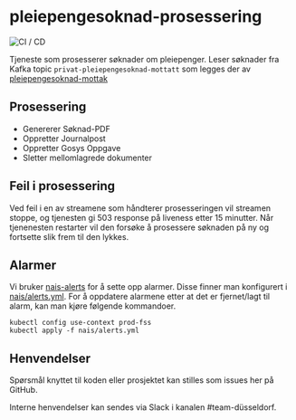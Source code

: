 # pleiepengesoknad-prosessering
![CI / CD](https://github.com/navikt/pleiepengesoknad-prosessering/workflows/CI%20/%20CD/badge.svg)

Tjeneste som prosesserer søknader om pleiepenger.
Leser søknader fra Kafka topic `privat-pleiepengesoknad-mottatt` som legges der av [pleiepengesoknad-mottak](https://github.com/navikt/pleiepengesoknad-mottak)

## Prosessering
- Genererer Søknad-PDF
- Oppretter Journalpost
- Oppretter Gosys Oppgave
- Sletter mellomlagrede dokumenter

## Feil i prosessering
Ved feil i en av streamene som håndterer prosesseringen vil streamen stoppe, og tjenesten gi 503 response på liveness etter 15 minutter.
Når tjenenesten restarter vil den forsøke å prosessere søknaden på ny og fortsette slik frem til den lykkes.

## Alarmer
Vi bruker [nais-alerts](https://doc.nais.io/observability/alerts) for å sette opp alarmer. Disse finner man konfigurert i [nais/alerts.yml](nais/alerts.yml).
For å oppdatere alarmene etter at det er fjernet/lagt til alarm, kan man kjøre følgende kommandoer.
```shell script
kubectl config use-context prod-fss
kubectl apply -f nais/alerts.yml
```

## Henvendelser
Spørsmål knyttet til koden eller prosjektet kan stilles som issues her på GitHub.

Interne henvendelser kan sendes via Slack i kanalen #team-düsseldorf.

